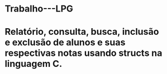 # Trabalho---LPG
# Relatório, consulta, busca, inclusão e exclusão de alunos e suas respectivas notas usando structs na linguagem C.
